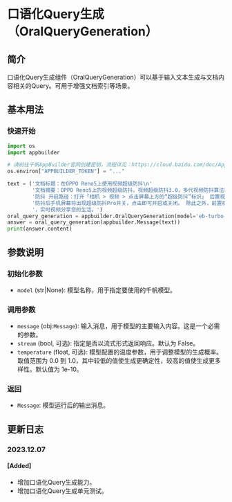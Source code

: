 # 口语化Query生成（OralQueryGeneration）

## 简介
口语化Query生成组件（OralQueryGeneration）可以基于输入文本生成与文档内容相关的Query。可用于增强文档索引等场景。

## 基本用法
### 快速开始
```python
import os
import appbuilder

# 请前往千帆AppBuilder官网创建密钥，流程详见：https://cloud.baidu.com/doc/AppBuilder/s/Olq6grrt6#1%E3%80%81%E5%88%9B%E5%BB%BA%E5%AF%86%E9%92%A5
os.environ["APPBUILDER_TOKEN"] = "..."

text = ('文档标题：在OPPO Reno5上使用视频超级防抖\n'
        '文档摘要：OPPO Reno5上的视频超级防抖，视频超级防抖3.0，多代视频防抖算法积累，这一代依旧超级防抖超级稳。 开启视频超级'
        '防抖 开启路径：打开「相机 > 视频 > 点击屏幕上方的“超级防抖”标识」 后置视频同时支持超级防抖和超级防抖Pro功能，开启超级'
        '防抖后手机屏幕将出现超级防抖Pro开关，点击即可开启或关闭。 除此之外，前置视频同样加持防抖算法，边走边拍也能稳定聚焦脸部'
        '，实时视频分享您的生活。')
oral_query_generation = appbuilder.OralQueryGeneration(model='eb-turbo-appbuilder')
answer = oral_query_generation(appbuilder.Message(text))
print(answer.content)
```

## 参数说明
### 初始化参数
- `model` (str|None): 模型名称，用于指定要使用的千帆模型。

### 调用参数
- `message` (obj:`Message`): 输入消息，用于模型的主要输入内容。这是一个必需的参数。
- `stream` (bool, 可选): 指定是否以流式形式返回响应。默认为 False。
- `temperature` (float, 可选): 模型配置的温度参数，用于调整模型的生成概率。取值范围为 0.0 到 1.0，其中较低的值使生成更确定性，较高的值使生成更多样性。默认值为 1e-10。
### 返回
- `Message`: 模型运行后的输出消息。

## 更新日志
### 2023.12.07
#### [Added]
- 增加口语化Query生成能力。
- 增加口语化Query生成单元测试。